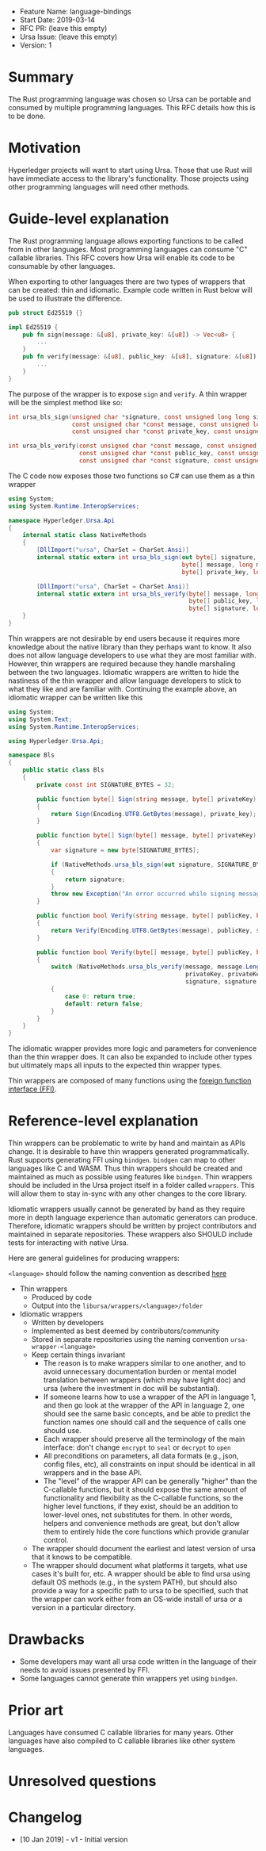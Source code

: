 - Feature Name: language-bindings
- Start Date: 2019-03-14
- RFC PR: (leave this empty)
- Ursa Issue: (leave this empty)
- Version: 1

# Summary
[summary]: #summary

The Rust programming language was chosen so Ursa can be portable and
consumed by multiple programming languages. This RFC details how this is
to be done.

# Motivation
[motivation]: #motivation

Hyperledger projects will want to start using Ursa. Those that use Rust
will have immediate access to the library's functionality. Those projects
using other programming languages will need other methods.

# Guide-level explanation
[guide-level-explanation]: #guide-level-explanation

The Rust programming language allows exporting functions to be called
from in other languages. Most programming languages can consume "C"
callable libraries. This RFC covers how Ursa will enable its code to be
consumable by other languages.

When exporting to other languages there are two types of wrappers that
can be created: thin and idiomatic. Example code written
in Rust below will be used to illustrate the difference.

```rust
pub struct Ed25519 {}

impl Ed25519 {
    pub fn sign(message: &[u8], private_key: &[u8]) -> Vec<u8> {
        ...
    }
    pub fn verify(message: &[u8], public_key: &[u8], signature: &[u8]) -> bool {
        ...
    }
}
```

The purpose of the wrapper is to expose `sign` and `verify`. A thin wrapper
will be the simplest method like so:

```c
int ursa_bls_sign(unsigned char *signature, const unsigned long long signature_len,
                  const unsigned char *const message, const unsigned long long message_length,
                  const unsigned char *const private_key, const unsigned long long private_key_length);

int ursa_bls_verify(const unsigned char *const message, const unsigned long long message_length,
                    const unsigned char *const public_key, const unsigned long long public_key_length,
                    const unsigned char *const signature, const unsigned long long signature_length);
```

The C code now exposes those two functions so C# can use them as a thin wrapper

```csharp
using System;
using System.Runtime.InteropServices;

namespace Hyperledger.Ursa.Api
{
    internal static class NativeMethods
    {
        [DllImport("ursa", CharSet = CharSet.Ansi)]
        internal static extern int ursa_bls_sign(out byte[] signature, long signature_len,
                                                 byte[] message, long message_length,
                                                 byte[] private_key, long private_key_length);

        [DllImport("ursa", CharSet = CharSet.Ansi)]
        internal static extern int ursa_bls_verify(byte[] message, long message_length,
                                                   byte[] public_key, long public_key_length,
                                                   byte[] signature, long signature_length);
    }
}
```

Thin wrappers are not desirable by end users because it requires more knowledge
about the native library than they perhaps want to know. It also does not allow
language developers to use what they are most familiar with. However, thin wrappers
are required because they handle marshaling between the two languages. Idiomatic wrappers
are written to hide the nastiness of the thin wrapper and allow language developers to
stick to what they like and are familiar with. Continuing the example above, an idiomatic
wrapper can be written like this

```csharp
using System;
using System.Text;
using System.Runtime.InteropServices;

using Hyperledger.Ursa.Api;

namespace Bls
{
    public static class Bls
    {
        private const int SIGNATURE_BYTES = 32;

        public function byte[] Sign(string message, byte[] privateKey)
        {
            return Sign(Encoding.UTF8.GetBytes(message), private_key);
        }

        public function byte[] Sign(byte[] message, byte[] privateKey)
        {
            var signature = new byte[SIGNATURE_BYTES];

            if (NativeMethods.ursa_bls_sign(out signature, SIGNATURE_BYTES, message, message.Length, privateKey, privateKey.Length) == 0)
            {
                return signature;
            }
            throw new Exception("An error occurred while signing message");
        }

        public function bool Verify(string message, byte[] publicKey, byte[] signature)
        {
            return Verify(Encoding.UTF8.GetBytes(message), publicKey, signature);
        }

        public function bool Verify(byte[] message, byte[] publicKey, byte[] signature)
        {
            switch (NativeMethods.ursa_bls_verify(message, message.Length,
                                                  privateKey, privateKey.Length,
                                                  signature, signature.Length))
            {
                case 0: return true;
                default: return false;
            }
        }
    }
}
```

The idiomatic wrapper provides more logic and parameters for convenience than the thin wrapper does.
It can also be expanded to include other types but ultimately maps all inputs to
the expected thin wrapper types.

Thin wrappers are composed of many functions using the [foreign function interface (FFI)](https://doc.rust-lang.org/nomicon/ffi.html).

# Reference-level explanation
[reference-level-explanation]: #reference-level-explanation

Thin wrappers can be problematic to write by hand and maintain as APIs change.
It is desirable to have thin wrappers generated programmatically.
Rust supports generating FFI using `bindgen`. `bindgen` can map to other languages like
C and WASM. Thus thin wrappers should be created and maintained as much as possible using features like `bindgen`.
Thin wrappers should be included in the Ursa project itself in a folder called `wrappers`. This will allow them to
stay in-sync with any other changes to the core library.

Idiomatic wrappers usually cannot be generated by hand as they require more in depth language experience
than automatic generators can produce. Therefore, idiomatic wrappers should be written by project contributors
and maintained in separate repositories. These wrappers also SHOULD include tests for interacting with
native Ursa.

Here are general guidelines for producing wrappers:

`<language>` should follow the naming convention as described [here](https://support.codebasehq.com/articles/tips-tricks/syntax-highlighting-in-markdown)

- Thin wrappers
    - Produced by code
    - Output into the `libursa/wrappers/<language>/folder`
- Idiomatic wrappers
    - Written by developers
    - Implemented as best deemed by contributors/community
    - Stored in separate repositories using the naming convention `ursa-wrapper-<language>`
    - Keep certain things invariant
        - The reason is to make wrappers similar to one another, and to avoid unnecessary documentation burden or mental model translation between wrappers (which may have light doc) and ursa (where the investment in doc will be substantial).
        - If someone learns how to use a wrapper of the API in language 1, and then go look at the wrapper of the API in language 2, one should see the same basic concepts, and be able to predict the function names one should call and the sequence of calls one should use.
        - Each wrapper should preserve all the terminology of the main interface: don't change `encrypt` to `seal` or `decrypt` to `open`
        - All preconditions on parameters, all data formats (e.g., json, config files, etc), all constraints on input should be identical in all wrappers and in the base API.
        - The "level" of the wrapper API can be generally "higher" than the C-callable functions, but it should expose the same amount of functionality and flexibility as the C-callable functions, so the higher level functions, if they exist, should be an addition to lower-level ones, not substitutes for them. In other words, helpers and convenience methods are great, but don’t allow them to entirely hide the core functions which provide granular control.
    - The wrapper should document the earliest and latest version of ursa that it knows to be compatible.
    - The wrapper should document what platforms it targets, what use cases it's built for, etc. A wrapper should be able to find ursa using default OS methods (e.g., in the system PATH), but should also provide a way for a specific path to ursa to be specified, such that the wrapper can work either from an OS-wide install of ursa or a version in a particular directory.

# Drawbacks
[drawbacks]: #drawbacks

- Some developers may want all ursa code written in the language of their needs to avoid issues presented by FFI.
- Some languages cannot generate thin wrappers yet using `bindgen`.

# Prior art
[prior-art]: #prior-art

Languages have consumed C callable libraries for many years. Other languages have also compiled to C callable libraries like other system languages.

# Unresolved questions
[unresolved]: #unresolved-questions

# Changelog
[changelog]: #changelog

- [10 Jan 2019] - v1 - Initial version
